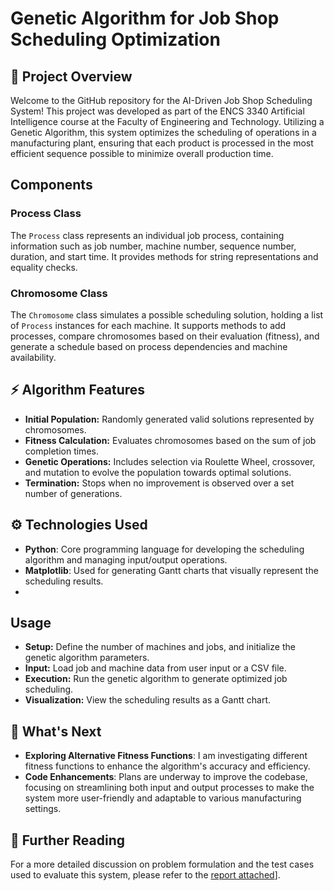 # Genetic Algorithm for Job Shop Scheduling Optimization

## 🌟 Project Overview

Welcome to the GitHub repository for the AI-Driven Job Shop Scheduling System! This project was developed as part of the ENCS 3340 Artificial Intelligence course at the Faculty of Engineering and Technology. Utilizing a Genetic Algorithm, this system optimizes the scheduling of operations in a manufacturing plant, ensuring that each product is processed in the most efficient sequence possible to minimize overall production time.


## Components

### Process Class
The `Process` class represents an individual job process, containing information such as job number, machine number, sequence number, duration, and start time. It provides methods for string representations and equality checks.

### Chromosome Class
The `Chromosome` class simulates a possible scheduling solution, holding a list of `Process` instances for each machine. It supports methods to add processes, compare chromosomes based on their evaluation (fitness), and generate a schedule based on process dependencies and machine availability.

## ⚡ Algorithm Features
- **Initial Population:** Randomly generated valid solutions represented by chromosomes.
- **Fitness Calculation:** Evaluates chromosomes based on the sum of job completion times.
- **Genetic Operations:** Includes selection via Roulette Wheel, crossover, and mutation to evolve the population towards optimal solutions.
- **Termination:** Stops when no improvement is observed over a set number of generations.

## ⚙️ Technologies Used
- **Python**: Core programming language for developing the scheduling algorithm and managing input/output operations.
- **Matplotlib**: Used for generating Gantt charts that visually represent the scheduling results.
- 

## Usage
- **Setup:** Define the number of machines and jobs, and initialize the genetic algorithm parameters.
- **Input:** Load job and machine data from user input or a CSV file.
- **Execution:** Run the genetic algorithm to generate optimized job scheduling.
- **Visualization:** View the scheduling results as a Gantt chart.


## 🌱 What's Next

- **Exploring Alternative Fitness Functions**: I am investigating different fitness functions to enhance the algorithm's accuracy and efficiency.
- **Code Enhancements**: Plans are underway to improve the codebase, focusing on streamlining both input and output processes to make the system more user-friendly and adaptable to various manufacturing settings.

## 📖 Further Reading

For a more detailed discussion on problem formulation and the test cases used to evaluate this system, please refer to the [report attached](https://github.com/SarahYousefH/AI-Job-Scheduling-Program/blob/b0fb34a4b63c022411e951cd7f269172323c6343/Report_AI_Project.pdf)].


